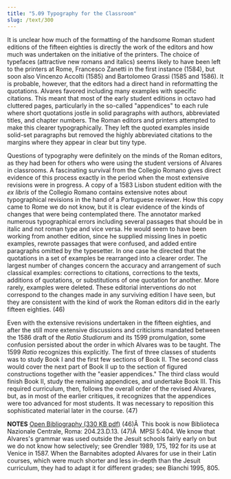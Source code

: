 ```yaml
---
title: "5.09 Typography for the Classroom"
slug: /text/300
---
```

It is unclear how much of the formatting of the handsome Roman student editions of the fifteen eighties is directly the work of the editors and how much was undertaken on the initiative of the printers. The choice of typefaces (attractive new romans and italics) seems likely to have been left to the printers at Rome, Francesco Zanetti in the first instance (1584), but soon also Vincenzo Accolti (1585) and Bartolomeo Grassi (1585 and 1586). It is probable, however, that the editors had a direct hand in reformatting the quotations. Alvares favored including many examples with specific citations. This meant that most of the early student editions in octavo had cluttered pages, particularly in the so-called "appendices" to each rule where short quotations jostle in solid paragraphs with authors, abbreviated titles, and chapter numbers. The Roman editors and printers attempted to make this clearer typographically. They left the quoted examples inside solid-set paragraphs but removed the highly abbreviated citations to the margins where they appear in clear but tiny type.

Questions of typography were definitely on the minds of the Roman editors, as they had been for others who were using the student versions of Alvares in classrooms. A fascinating survival from the Collegio Romano gives direct evidence of this process exactly in the period when the most extensive revisions were in progress. A copy of a 1583 Lisbon student edition with the <em>ex libris</em> of the Collegio Romano contains extensive notes about typographical revisions in the hand of a Portuguese reviewer. How this copy came to Rome we do not know, but it is clear evidence of the kinds of changes that were being contemplated there. The annotator marked numerous typographical errors including several passages that should be in italic and not roman type and vice versa. He would seem to have been working from another edition, since he supplied missing lines in poetic examples, rewrote passages that were confused, and added entire paragraphs omitted by the typesetter. In one case he directed that the quotations in a set of examples be rearranged into a clearer order. The largest number of changes concern the accuracy and arrangement of such classical examples: corrections to citations, corrections to the texts, additions of quotations, or substitutions of one quotation for another. More rarely, examples were deleted. These editorial interventions do not correspond to the changes made in any surviving edition I have seen, but they are consistent with the kind of work the Roman editors did in the early fifteen eighties. (46)

Even with the extensive revisions undertaken in the fifteen eighties, and after the still more extensive discussions and criticisms mandated between the 1586 draft of the <em>Ratio Studiorum</em> and its 1599 promulgation, some confusion persisted about the order in which Alvares was to be taught. The 1599 <em>Ratio</em> recognizes this explicitly. The first of three classes of students was to study Book I and the first few sections of Book II. The second class would cover the next part of Book II up to the section of figured constructions together with the "easier appendices." The third class would finish Book II, study the remaining appendices, and undertake Book III. This required curriculum, then, follows the overall order of the revised Alvares, but, as in most of the earlier critiques, it recognizes that the appendices were too advanced for most students. It was necessary to reposition this sophisticated material later in the course. (47)

<strong>NOTES</strong>
<a href="http://www.humanismforsale.org/bibliography.pdf" target="new">Open Bibliography (330 KB pdf)</a>
(46)Â  This book is now Biblioteca Nazionale Centrale, Roma: 204.23.D.13.
(47)Â  MPSI 5:404. We know that Alvares's grammar was used outside the Jesuit schools fairly early on but we do not know how selectively; see Grendler 1989, 175, 192 for its use at Venice in 1587. When the Barnabites adopted Alvares for use in their Latin courses, which were much shorter and less in-depth than the Jesuit curriculum, they had to adapt it for different grades; see Bianchi 1995, 805.
